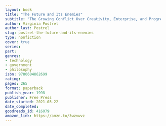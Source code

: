 ```yaml
---
layout: book
title: "The Future and Its Enemies"
subtitle: "The Growing Conflict Over Creativity, Enterprise, and Progress"
author: Virginia Postrel
author_last: Postrel
slug: postrel-the-future-and-its-enemies
type: nonfiction
cover: true
series: 
part: 
genres:
- technology
- government
- philosophy
isbn: 9780684862699
rating: 
pages: 265
format: paperback
publish_year: 1998
publisher: Free Press
date_started: 2021-03-22
date_completed: 
goodreads_id: 416079
amazon_link: https://amzn.to/3wzvwvz
---
```

